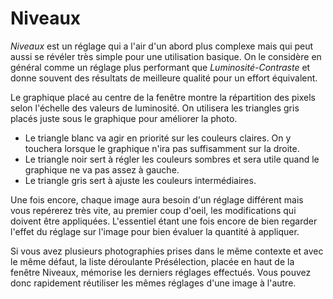 # Niveaux

_Niveaux_ est un réglage qui a l'air d'un abord plus complexe mais qui peut aussi se révéler très simple pour une utilisation basique. On le considère en général comme un réglage plus performant que _Luminosité-Contraste_ et donne souvent des résultats de meilleure qualité pour un effort équivalent.

Le graphique placé au centre de la fenêtre montre la répartition des pixels selon l'échelle des valeurs de luminosité. On utilisera les triangles gris placés juste sous le graphique pour améliorer la photo.&nbsp;

*   Le triangle blanc va agir en priorité sur les couleurs claires. On y touchera lorsque le graphique n'ira pas suffisamment sur la droite.
*   Le triangle noir sert à régler les couleurs sombres et sera utile quand le graphique ne va pas assez à gauche.
*   Le triangle gris sert à ajuste les couleurs intermédiaires. &nbsp;

Une fois encore, chaque image aura besoin d'un réglage différent mais vous repérerez très vite, au premier coup d'oeil, les modifications qui doivent être appliquées. L'essentiel étant une fois encore de bien regarder l'effet du réglage sur l'image pour bien évaluer la quantité à appliquer.

Si vous avez plusieurs photographies prises dans le même contexte et avec le même défaut, la liste déroulante Présélection, placée en haut de la fenêtre Niveaux, mémorise les derniers réglages effectués. Vous pouvez donc rapidement réutiliser les mêmes réglages d'une image à l'autre.
